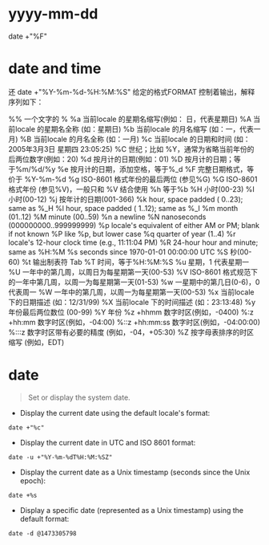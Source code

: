 # yyyy-mm-dd 
date +"%F"

# date and time
还
date  +"%Y-%m-%d-%H:%M:%S"
给定的格式FORMAT 控制着输出，解释序列如下：

%%    一个文字的 %
%a    当前locale 的星期名缩写(例如： 日，代表星期日)
%A    当前locale 的星期名全称 (如：星期日)
%b    当前locale 的月名缩写 (如：一，代表一月)
%B    当前locale 的月名全称 (如：一月)
%c    当前locale 的日期和时间 (如：2005年3月3日 星期四 23:05:25)
%C    世纪；比如 %Y，通常为省略当前年份的后两位数字(例如：20)
%d    按月计的日期(例如：01)
%D    按月计的日期；等于%m/%d/%y
%e    按月计的日期，添加空格，等于%_d
%F    完整日期格式，等价于 %Y-%m-%d
%g    ISO-8601 格式年份的最后两位 (参见%G)
%G    ISO-8601 格式年份 (参见%V)，一般只和 %V 结合使用
%h    等于%b
%H    小时(00-23)
%I    小时(00-12)
%j    按年计的日期(001-366)
%k   hour, space padded ( 0..23); same as %_H
%l   hour, space padded ( 1..12); same as %_I
%m   month (01..12)
%M   minute (00..59)
%n   a newline
%N   nanoseconds (000000000..999999999)
%p   locale's equivalent of either AM or PM; blank if not known
%P   like %p, but lower case
%q   quarter of year (1..4)
%r   locale's 12-hour clock time (e.g., 11:11:04 PM)
%R   24-hour hour and minute; same as %H:%M
%s   seconds since 1970-01-01 00:00:00 UTC
%S    秒(00-60)
%t    输出制表符 Tab
%T    时间，等于%H:%M:%S
%u    星期，1 代表星期一
%U    一年中的第几周，以周日为每星期第一天(00-53)
%V    ISO-8601 格式规范下的一年中第几周，以周一为每星期第一天(01-53)
%w    一星期中的第几日(0-6)，0 代表周一
%W    一年中的第几周，以周一为每星期第一天(00-53)
%x    当前locale 下的日期描述 (如：12/31/99)
%X    当前locale 下的时间描述 (如：23:13:48)
%y    年份最后两位数位 (00-99)
%Y    年份
%z +hhmm              数字时区(例如，-0400)
%:z +hh:mm            数字时区(例如，-04:00)
%::z +hh:mm:ss        数字时区(例如，-04:00:00)
%:::z                 数字时区带有必要的精度 (例如，-04，+05:30)
%Z                    按字母表排序的时区缩写 (例如，EDT)



# date

> Set or display the system date.

- Display the current date using the default locale's format:

`date +"%c"`

- Display the current date in UTC and ISO 8601 format:

`date -u +"%Y-%m-%dT%H:%M:%SZ"`

- Display the current date as a Unix timestamp (seconds since the Unix epoch):

`date +%s`

- Display a specific date (represented as a Unix timestamp) using the default format:

`date -d @1473305798`
